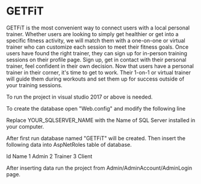 # GETFiT
 GETFiT is the most convenient way to connect users with a local personal trainer. Whether users are looking to simply get healthier or get into a specific fitness activity, we will match them with a one-on-one or virtual trainer who can customize each session to meet their fitness goals. Once users have found the right trainer, they can sign up for in-person training sessions on their profile page. Sign up, get in contact with their personal trainer, feel confident in their own decision. Now that users have a personal trainer in their corner, it's time to get to work. Their 1-on-1 or virtual trainer will guide them during workouts and set them up for success outside of your training sessions.
 
To run the project in visual studio 2017 or above is needed.

To create the database open "Web.config" and modify the following line

 <connectionStrings>
    <add name="DefaultConnection" connectionString="Data Source= YOUR_SQLSERVER_NAME; Initial Catalog = GETFiT; Integrated Security=True;" providerName="System.Data.SqlClient" />
 </connectionStrings>
 
 Replace YOUR_SQLSERVER_NAME with the Name of SQL Server installed in your computer.

After first run database named "GETFiT" will be created. Then insert the following data into AspNetRoles table of database.

Id	Name
1	Admin
2	Trainer
3	Client

After inserting data run the project from Admin/AdminAccount/AdminLogin page.
